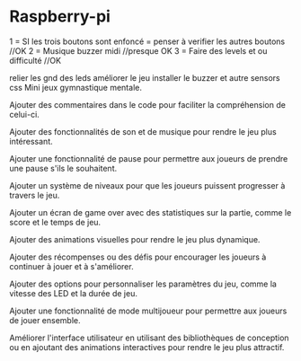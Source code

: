 # Raspberry-pi
1 = SI les trois boutons sont enfoncé = penser à verifier les autres boutons //OK
2 = Musique buzzer midi //presque OK
3 = Faire des levels et ou difficulté  //OK

relier les gnd des leds
améliorer le jeu
installer le buzzer et autre sensors
css 
Mini jeux gymnastique mentale.

Ajouter des commentaires dans le code pour faciliter la compréhension de celui-ci.

Ajouter des fonctionnalités de son et de musique pour rendre le jeu plus intéressant.

Ajouter une fonctionnalité de pause pour permettre aux joueurs de prendre une pause s'ils le souhaitent.

Ajouter un système de niveaux pour que les joueurs puissent progresser à travers le jeu.

Ajouter un écran de game over avec des statistiques sur la partie, comme le score et le temps de jeu.

Ajouter des animations visuelles pour rendre le jeu plus dynamique.

Ajouter des récompenses ou des défis pour encourager les joueurs à continuer à jouer et à s'améliorer.

Ajouter des options pour personnaliser les paramètres du jeu, comme la vitesse des LED et la durée de jeu.

Ajouter une fonctionnalité de mode multijoueur pour permettre aux joueurs de jouer ensemble.

Améliorer l'interface utilisateur en utilisant des bibliothèques de conception ou en ajoutant des animations interactives pour rendre le jeu plus attractif.
